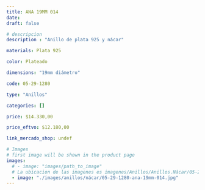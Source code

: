 ```yaml
---
title: ANA 19MM 014
date: 
draft: false

# descripcion
description : "Anillo de plata 925 y nácar"

materials: Plata 925

color: Plateado

dimensions: "19mm diámetro"

code: 05-29-1280

type: "Anillos"

categories: []

price: $14.330,00

price_eftvo: $12.180,00

link_mercado_shop: undef

# Images
# first image will be shown in the product page
images:
  # - image: "images/path_to_image"
  # La ubicacion de las imagenes es imagenes/Anillos/Anillos.Nácar/05-29-1280-ana-19mm-014
  - image: "./images/anillos/nácar/05-29-1280-ana-19mm-014.jpg"
---
```

